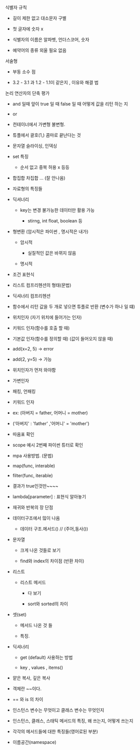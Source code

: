 식별자 규칙

- 길이 제한 없고 대소문자 구별

- 첫 글자에 숫자 x

- 식별자의 이름은 알파벳, 언더스코어, 숫자

- 예약어의 종류 외울 필요 없음

서술형

- 부동 소수 점

- 3.2 - 3.1 과 1.2 - 1.1이 같은지 , 이유와 해결 법

논리 연산자의 단축 평가

- and 일때 앞이 true 일 때 false 일 때 어떻게 값을 리턴 하는 지

- or

- 컨테이너에서 가변형 불변형.

- 튜플에서 괄호(1,) 콤마로 끝난다는 것

- 문자열 슬라이싱, 인덱싱

- set 특징
  
  - 순서 없고 중복 허용 x 등등

- 합집합 차집합 ... (잘 안나옴)

- 자료형의 특징들

- 딕셔너리
  
  - key는 변경 불가능한 데이터만 활용 가능
    
    - stirng, int float, boolean 등

- 형변환 (암시적은 파이썬 , 명시적은 내가)
  
  - 암시적
    
    - 실질적인 값은 바뀌지 않음
  
  - 명시적

- 조건 표현식

- 리스트 컴프리헨션의 형태(문법)

- 딕셔너리 컴프리헨션

- 함수에서 리턴 값을 두 개로 넣으면 튜플로 반환 (변수가 하나 일 떄)

- 위치인자 (자기 위치에 들어가는 인자)

- 키워드 인자(함수를 호출 할 때)

- 기본값 인자(함수를 정의할 때) (값이 들어오지 않을 때)

- add(x=2, 5) -> error

- add(2, y=5) -> 가능

- 위치인자가 먼저 와야함

- 가변인자

- 패킹, 언패킹

- 키워드 인자

- ex: (아버지 = father, 어머니 = mother)

- ('아버지' : 'father' ,'어머니' = 'mother')

- 따옴표 확인

- scope 예시 2번째 파이썬 튜터로 확인

- mpa 사용방법. (문법)

- map(func, interable)

- filter(func, iterable)

- 결과가 true인것만~~~~

- lambda[parameter] : 표현식 알아놓기

- 재귀와 반복의 장 단점

- 데이터구조에서 많이 나옴
  
  - 데이터 구조.메서드()  // (주어,동사())

- 문자열
  
  - 크게 나온 것들로 보기
  
  - find와 index의 차이점 (반환 차이)

- 리스트
  
  - 리스트 메서드
    
    - 다 보기
    
    - sort와 sorted의 차이

- 셋(set)
  
  - 메서드 나온 것 들
  
  - 특징.

- 딕셔너리
  
  - get (default) 사용하는 방법
  
  - key , values , items()

- 얕은 복사, 깊은 복사

- 객체란 ~~이다.

- == 와 is 의 차이

- 인스턴스 변수는 무엇이고 클래스 변수는 무엇인지

- 인스턴스, 클래스, 스태틱 메서드의 특징, 왜 쓰는지, 어떻게 쓰는지

- 각각의 메서드들에 대한 특징들(영어로된 부분)

- 이름공간(namespace)
